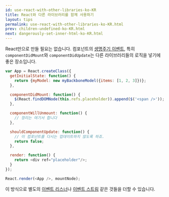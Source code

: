 ```yaml
---
id: use-react-with-other-libraries-ko-KR
title: React와 다른 라이브러리를 함께 사용하기
layout: tips
permalink: use-react-with-other-libraries-ko-KR.html
prev: children-undefined-ko-KR.html
next: dangerously-set-inner-html-ko-KR.html
---
```


React만으로 만들 필요는 없습니다. 컴포넌트의 [생명주기 이벤트](/react/docs/component-specs-ko-KR.html#lifecycle-methods), 특히 `componentDidMount`와 `componentDidUpdate`는 다른 라이브러리들의 로직을 넣기에 좋은 장소입니다.

```js
var App = React.createClass({
  getInitialState: function() {
    return {myModel: new myBackboneModel({items: [1, 2, 3]})};
  },

  componentDidMount: function() {
    $(React.findDOMNode(this.refs.placeholder)).append($('<span />'));
  },

  componentWillUnmount: function() {
    // 정리는 여기서 합니다
  },

  shouldComponentUpdate: function() {
    // 이 컴포넌트를 다시는 업데이트하지 않도록 하죠.
    return false;
  },

  render: function() {
    return <div ref="placeholder"/>;
  }
});

React.render(<App />, mountNode);
```

이 방식으로 별도의 [이벤트 리스너](/react/tips/dom-event-listeners-ko-KR.html)나 [이벤트 스트림](https://baconjs.github.io) 같은 것들을 더할 수 있습니다.

